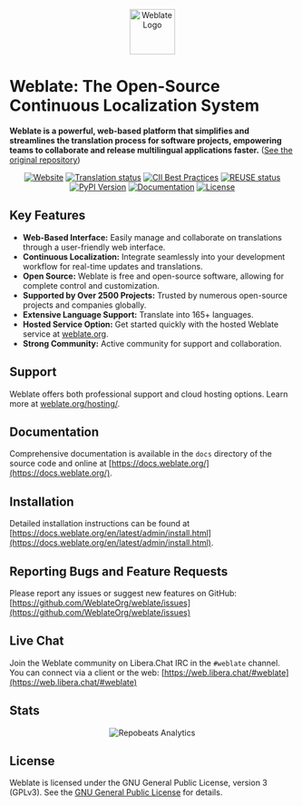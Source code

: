 <p align="center">
  <a href="https://weblate.org/"><img src="https://s.weblate.org/cdn/Logo-Darktext-borders.png" alt="Weblate Logo" height="80"></a>
</p>

# Weblate: The Open-Source Continuous Localization System

**Weblate is a powerful, web-based platform that simplifies and streamlines the translation process for software projects, empowering teams to collaborate and release multilingual applications faster.**  ([See the original repository](https://github.com/WeblateOrg/weblate))

<p align="center">
  <a href="https://weblate.org/"><img src="https://img.shields.io/badge/website-weblate.org-blue.svg" alt="Website"></a>
  <a href="https://hosted.weblate.org/engage/weblate/"><img src="https://hosted.weblate.org/widget/weblate/svg-badge.svg" alt="Translation status"></a>
  <a href="https://www.bestpractices.dev/en/projects/552"><img src="https://www.bestpractices.dev/projects/552/badge" alt="CII Best Practices"></a>
  <a href="https://api.reuse.software/info/github.com/WeblateOrg/weblate"><img src="https://api.reuse.software/badge/github.com/WeblateOrg/weblate" alt="REUSE status"></a>
  <a href="https://pypi.org/project/Weblate/"><img src="https://img.shields.io/pypi/v/weblate.svg" alt="PyPI Version"></a>
  <a href="https://docs.weblate.org/"><img src="https://readthedocs.org/projects/weblate/badge/" alt="Documentation"></a>
  <a href="https://github.com/WeblateOrg/weblate/blob/main/COPYING"><img src="https://img.shields.io/github/license/WeblateOrg/weblate.svg" alt="License"></a>
</p>


## Key Features

*   **Web-Based Interface:** Easily manage and collaborate on translations through a user-friendly web interface.
*   **Continuous Localization:**  Integrate seamlessly into your development workflow for real-time updates and translations.
*   **Open Source:**  Weblate is free and open-source software, allowing for complete control and customization.
*   **Supported by Over 2500 Projects:** Trusted by numerous open-source projects and companies globally.
*   **Extensive Language Support:**  Translate into 165+ languages.
*   **Hosted Service Option:**  Get started quickly with the hosted Weblate service at [weblate.org](https://weblate.org/).
*   **Strong Community:** Active community for support and collaboration.

## Support

Weblate offers both professional support and cloud hosting options. Learn more at [weblate.org/hosting/](https://weblate.org/hosting/).

## Documentation

Comprehensive documentation is available in the `docs` directory of the source code and online at [https://docs.weblate.org/](https://docs.weblate.org/).

## Installation

Detailed installation instructions can be found at [https://docs.weblate.org/en/latest/admin/install.html](https://docs.weblate.org/en/latest/admin/install.html).

## Reporting Bugs and Feature Requests

Please report any issues or suggest new features on GitHub: [https://github.com/WeblateOrg/weblate/issues](https://github.com/WeblateOrg/weblate/issues)

## Live Chat

Join the Weblate community on Libera.Chat IRC in the `#weblate` channel.  You can connect via a client or the web: [https://web.libera.chat/#weblate](https://web.libera.chat/#weblate)

## Stats

<p align="center">
  <img src="https://repobeats.axiom.co/api/embed/e0cfcc1b19f13f78669d3a93ca26b59974faaa22.svg" alt="Repobeats Analytics">
</p>


## License

Weblate is licensed under the GNU General Public License, version 3 (GPLv3).  See the [GNU General Public License](https://www.gnu.org/licenses/gpl-3.0.html) for details.
